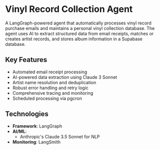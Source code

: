 # Vinyl Record Collection Agent

A LangGraph-powered agent that automatically processes vinyl record purchase emails and maintains a personal vinyl collection database. The agent uses AI to extract structured data from email receipts, matches or creates artist records, and stores album information in a Supabase database.

## Key Features
- Automated email receipt processing
- AI-powered data extraction using Claude 3 Sonnet
- Artist name resolution and deduplication
- Robust error handling and retry logic
- Comprehensive tracing and monitoring
- Scheduled processing via pgcron

## Technologies
- **Framework**: LangGraph
- **AI/ML**: 
  - Anthropic's Claude 3.5 Sonnet for NLP
- **Monitoring**: LangSmith
